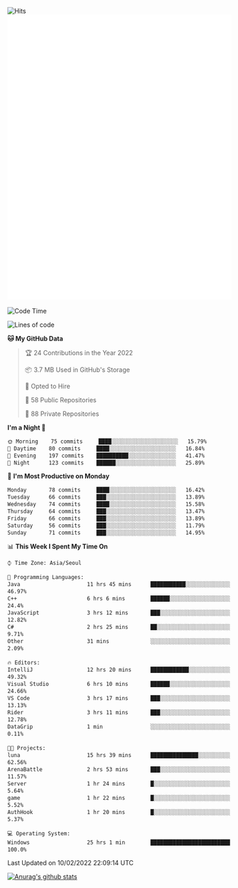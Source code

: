 ![Hits](https://hits.seeyoufarm.com/api/count/incr/badge.svg?url=https%3A%2F%2Fgithub.com%2Fkokose1234&count_bg=%2379C83D&title_bg=%23555555&icon=apple.svg&icon_color=%23E7E7E7&title=hits&edge_flat=false)
<br/>
![Metrics](https://github.com/kokose1234/kokose1234/blob/main/github-metrics.svg)

<!--START_SECTION:waka-->
![Code Time](http://img.shields.io/badge/Code%20Time-461%20hrs%2059%20mins-blue)

![Lines of code](https://img.shields.io/badge/From%20Hello%20World%20I%27ve%20Written-8%20Million%20lines%20of%20code-blue)

**🐱 My GitHub Data** 

> 🏆 24 Contributions in the Year 2022
 > 
> 📦 3.7 MB Used in GitHub's Storage 
 > 
> 💼 Opted to Hire
 > 
> 📜 58 Public Repositories 
 > 
> 🔑 88 Private Repositories  
 > 
**I'm a Night 🦉** 

```text
🌞 Morning    75 commits     ████░░░░░░░░░░░░░░░░░░░░░   15.79% 
🌆 Daytime    80 commits     ████░░░░░░░░░░░░░░░░░░░░░   16.84% 
🌃 Evening    197 commits    ██████████░░░░░░░░░░░░░░░   41.47% 
🌙 Night      123 commits    ██████░░░░░░░░░░░░░░░░░░░   25.89%

```
📅 **I'm Most Productive on Monday** 

```text
Monday       78 commits     ████░░░░░░░░░░░░░░░░░░░░░   16.42% 
Tuesday      66 commits     ███░░░░░░░░░░░░░░░░░░░░░░   13.89% 
Wednesday    74 commits     ████░░░░░░░░░░░░░░░░░░░░░   15.58% 
Thursday     64 commits     ███░░░░░░░░░░░░░░░░░░░░░░   13.47% 
Friday       66 commits     ███░░░░░░░░░░░░░░░░░░░░░░   13.89% 
Saturday     56 commits     ███░░░░░░░░░░░░░░░░░░░░░░   11.79% 
Sunday       71 commits     ███░░░░░░░░░░░░░░░░░░░░░░   14.95%

```


📊 **This Week I Spent My Time On** 

```text
⌚︎ Time Zone: Asia/Seoul

💬 Programming Languages: 
Java                     11 hrs 45 mins      ███████████░░░░░░░░░░░░░░   46.97% 
C++                      6 hrs 6 mins        ██████░░░░░░░░░░░░░░░░░░░   24.4% 
JavaScript               3 hrs 12 mins       ███░░░░░░░░░░░░░░░░░░░░░░   12.82% 
C#                       2 hrs 25 mins       ██░░░░░░░░░░░░░░░░░░░░░░░   9.71% 
Other                    31 mins             ░░░░░░░░░░░░░░░░░░░░░░░░░   2.09%

🔥 Editors: 
IntelliJ                 12 hrs 20 mins      ████████████░░░░░░░░░░░░░   49.32% 
Visual Studio            6 hrs 10 mins       ██████░░░░░░░░░░░░░░░░░░░   24.66% 
VS Code                  3 hrs 17 mins       ███░░░░░░░░░░░░░░░░░░░░░░   13.13% 
Rider                    3 hrs 11 mins       ███░░░░░░░░░░░░░░░░░░░░░░   12.78% 
DataGrip                 1 min               ░░░░░░░░░░░░░░░░░░░░░░░░░   0.11%

🐱‍💻 Projects: 
luna                     15 hrs 39 mins      ███████████████░░░░░░░░░░   62.56% 
ArenaBattle              2 hrs 53 mins       ███░░░░░░░░░░░░░░░░░░░░░░   11.57% 
Server                   1 hr 24 mins        █░░░░░░░░░░░░░░░░░░░░░░░░   5.64% 
game                     1 hr 22 mins        █░░░░░░░░░░░░░░░░░░░░░░░░   5.52% 
AuthHook                 1 hr 20 mins        █░░░░░░░░░░░░░░░░░░░░░░░░   5.37%

💻 Operating System: 
Windows                  25 hrs 1 min        █████████████████████████   100.0%

```


 Last Updated on 10/02/2022 22:09:14 UTC
<!--END_SECTION:waka-->

[![Anurag's github stats](https://github-readme-stats.vercel.app/api?username=kokose1234&theme=dracula)](https://github.com/anuraghazra/github-readme-stats)



	
